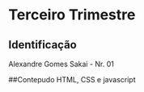 #  Terceiro Trimestre

## Identificação
Alexandre Gomes Sakai - Nr. 01

##Contepudo
HTML, CSS e javascript
